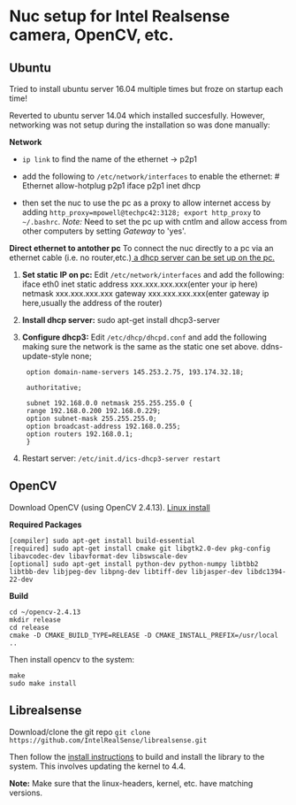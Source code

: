# Nuc setup for Intel Realsense camera, OpenCV, etc.

## Ubuntu
Tried to install ubuntu server 16.04 multiple times but froze on startup each time!

Reverted to ubuntu server 14.04 which installed succesfully. However, networking was not setup during the installation so was done manually:

__Network__
 - `ip link` to find the name of the ethernet -> p2p1
 - add the following to `/etc/network/interfaces` to enable the ethernet:
        # Ethernet
        allow-hotplug p2p1
        iface p2p1 inet dhcp

- then set the nuc to use the pc as a proxy to allow internet access by adding `http_proxy=mpowell@techpc42:3128; export http_proxy` to `~/.bashrc`. _Note:_ Need to set the pc up with cntlm and allow access from other computers by setting _Gateway_ to 'yes'.


__Direct ethernet to antother pc__
To connect the nuc directly to a pc via an ethernet cable (i.e. no router,etc.)[ a dhcp server can be set up on the pc.](https://www.howtoforge.com/dhcp_server_linux_debian_sarge)

1. **Set static IP on pc:** Edit `/etc/network/interfaces` and add the following:
        iface eth0 inet static
        address xxx.xxx.xxx.xxx(enter your ip here)
        netmask xxx.xxx.xxx.xxx
        gateway xxx.xxx.xxx.xxx(enter gateway ip here,usually the address of the router)

2. **Install dhcp server:**
        sudo apt-get install dhcp3-server

3. **Configure dhcp3:** Edit `/etc/dhcp/dhcpd.conf` and add the following making sure the network is the same as the static one set above.
        ddns-update-style none;

        option domain-name-servers 145.253.2.75, 193.174.32.18;

        authoritative;

        subnet 192.168.0.0 netmask 255.255.255.0 {
        range 192.168.0.200 192.168.0.229;
        option subnet-mask 255.255.255.0;
        option broadcast-address 192.168.0.255;
        option routers 192.168.0.1;
        }
4. Restart server: `/etc/init.d/ics-dhcp3-server restart`
## OpenCV
Download OpenCV (using OpenCV 2.4.13). [Linux install](http://docs.opencv.org/2.4/doc/tutorials/introduction/linux_install/linux_install.html)

__Required Packages__

    [compiler] sudo apt-get install build-essential
    [required] sudo apt-get install cmake git libgtk2.0-dev pkg-config libavcodec-dev libavformat-dev libswscale-dev
    [optional] sudo apt-get install python-dev python-numpy libtbb2 libtbb-dev libjpeg-dev libpng-dev libtiff-dev libjasper-dev libdc1394-22-dev

__Build__

    cd ~/opencv-2.4.13
    mkdir release
    cd release
    cmake -D CMAKE_BUILD_TYPE=RELEASE -D CMAKE_INSTALL_PREFIX=/usr/local ..

Then install opencv to the system:

    make
    sudo make install



## Librealsense
Download/clone the git repo `git clone https://github.com/IntelRealSense/librealsense.git`

Then follow the [install instructions](https://github.com/IntelRealSense/librealsense/blob/master/doc/installation.md) to build and install the library to the system. This involves updating the kernel to 4.4.

__Note:__
Make sure that the linux-headers, kernel, etc. have matching versions.
